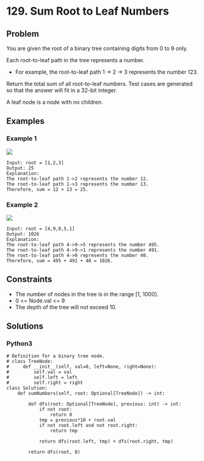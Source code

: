 # 129. Sum Root to Leaf Numbers

## Problem

You are given the root of a binary tree containing digits from 0 to 9 only.

Each root-to-leaf path in the tree represents a number.

* For example, the root-to-leaf path 1 -> 2 -> 3 represents the number 123.

Return the total sum of all root-to-leaf numbers. Test cases are generated so that the answer will fit in a 32-bit integer.

A leaf node is a node with no children.

## Examples

### Example 1

![](https://assets.leetcode.com/uploads/2021/02/19/num1tree.jpg)

```
Input: root = [1,2,3]
Output: 25
Explanation:
The root-to-leaf path 1->2 represents the number 12.
The root-to-leaf path 1->3 represents the number 13.
Therefore, sum = 12 + 13 = 25.
```

### Example 2

![](https://assets.leetcode.com/uploads/2021/02/19/num2tree.jpg)

```
Input: root = [4,9,0,5,1]
Output: 1026
Explanation:
The root-to-leaf path 4->9->5 represents the number 495.
The root-to-leaf path 4->9->1 represents the number 491.
The root-to-leaf path 4->0 represents the number 40.
Therefore, sum = 495 + 491 + 40 = 1026.
```

## Constraints

* The number of nodes in the tree is in the range [1, 1000].
* 0 <= Node.val <= 9
* The depth of the tree will not exceed 10.

## Solutions

### Python3

```
# Definition for a binary tree node.
# class TreeNode:
#     def __init__(self, val=0, left=None, right=None):
#         self.val = val
#         self.left = left
#         self.right = right
class Solution:
    def sumNumbers(self, root: Optional[TreeNode]) -> int:

        def dfs(root: Optional[TreeNode], previous: int) -> int:
            if not root:
                return 0
            tmp = previous*10 + root.val
            if not root.left and not root.right:
                return tmp
            
            return dfs(root.left, tmp) + dfs(root.right, tmp)

        return dfs(root, 0)
```

